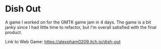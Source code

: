 # Dish Out
A game I worked on for the GMTK game jam in 4 days.  The game is a bit janky since I had little time to refactor, but I'm overall satisfied with the final product.

Link to Web Game: https://alexpham0209.itch.io/dish-out

